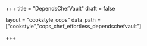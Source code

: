 +++
title = "DependsChefVault"
draft = false

layout = "cookstyle_cops"
data_path = ["cookstyle","cops_chef_effortless_dependschefvault"]

+++

<!-- The content of this page is automatically generated from the
cops_chef_effortless_dependschefvault.yml file in github.com/chef/cookstyle/blob/master/docs-chef-io/data/cookstyle/. -->
